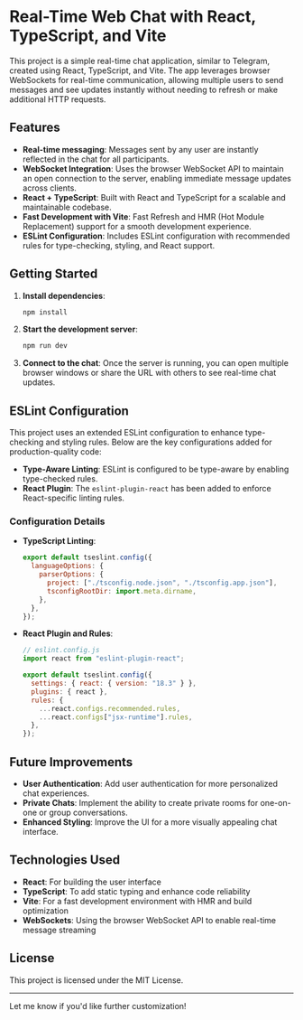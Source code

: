 # Real-Time Web Chat with React, TypeScript, and Vite

This project is a simple real-time chat application, similar to Telegram, created using React, TypeScript, and Vite. The app leverages browser WebSockets for real-time communication, allowing multiple users to send messages and see updates instantly without needing to refresh or make additional HTTP requests.

## Features

- **Real-time messaging**: Messages sent by any user are instantly reflected in the chat for all participants.
- **WebSocket Integration**: Uses the browser WebSocket API to maintain an open connection to the server, enabling immediate message updates across clients.
- **React + TypeScript**: Built with React and TypeScript for a scalable and maintainable codebase.
- **Fast Development with Vite**: Fast Refresh and HMR (Hot Module Replacement) support for a smooth development experience.
- **ESLint Configuration**: Includes ESLint configuration with recommended rules for type-checking, styling, and React support.

## Getting Started

1. **Install dependencies**:

   ```bash
   npm install
   ```

2. **Start the development server**:

   ```bash
   npm run dev
   ```

3. **Connect to the chat**: Once the server is running, you can open multiple browser windows or share the URL with others to see real-time chat updates.

## ESLint Configuration

This project uses an extended ESLint configuration to enhance type-checking and styling rules. Below are the key configurations added for production-quality code:

- **Type-Aware Linting**: ESLint is configured to be type-aware by enabling type-checked rules.
- **React Plugin**: The `eslint-plugin-react` has been added to enforce React-specific linting rules.

### Configuration Details

- **TypeScript Linting**:

  ```js
  export default tseslint.config({
    languageOptions: {
      parserOptions: {
        project: ["./tsconfig.node.json", "./tsconfig.app.json"],
        tsconfigRootDir: import.meta.dirname,
      },
    },
  });
  ```

- **React Plugin and Rules**:

  ```js
  // eslint.config.js
  import react from "eslint-plugin-react";

  export default tseslint.config({
    settings: { react: { version: "18.3" } },
    plugins: { react },
    rules: {
      ...react.configs.recommended.rules,
      ...react.configs["jsx-runtime"].rules,
    },
  });
  ```

## Future Improvements

- **User Authentication**: Add user authentication for more personalized chat experiences.
- **Private Chats**: Implement the ability to create private rooms for one-on-one or group conversations.
- **Enhanced Styling**: Improve the UI for a more visually appealing chat interface.

## Technologies Used

- **React**: For building the user interface
- **TypeScript**: To add static typing and enhance code reliability
- **Vite**: For a fast development environment with HMR and build optimization
- **WebSockets**: Using the browser WebSocket API to enable real-time message streaming

## License

This project is licensed under the MIT License.

---

Let me know if you'd like further customization!
